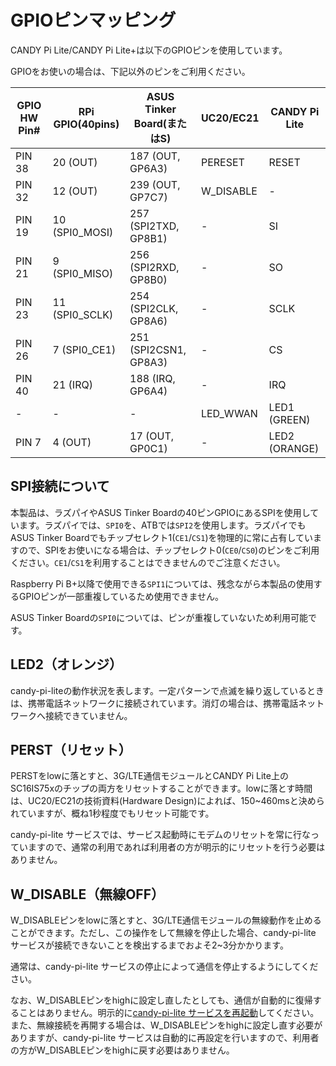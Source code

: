 <!-- toc -->

# GPIOピンマッピング

CANDY Pi Lite/CANDY Pi Lite+は以下のGPIOピンを使用しています。

GPIOをお使いの場合は、下記以外のピンをご利用ください。

| GPIO HW Pin#  | RPi GPIO(40pins) | ASUS Tinker Board(またはS)      |   UC20/EC21   | CANDY Pi Lite |
| ------------- | ---------------- | ---------------------- | ------------- | ------------- |
|     PIN 38    |  20 (OUT)        |  187 (OUT, GP6A3)      |    PERESET    |     RESET     |
|     PIN 32    |  12 (OUT)        |  239 (OUT, GP7C7)      |   W_DISABLE   |       -       |
|     PIN 19    |  10 (SPI0_MOSI)  |  257 (SPI2TXD, GP8B1)  |       -       |       SI      |
|     PIN 21    |   9 (SPI0_MISO)  |  256 (SPI2RXD, GP8B0)  |       -       |       SO      |
|     PIN 23    |  11 (SPI0_SCLK)  |  254 (SPI2CLK, GP8A6)  |       -       |      SCLK     |
|     PIN 26    |   7 (SPI0_CE1)   |  251 (SPI2CSN1, GP8A3) |       -       |       CS      |
|     PIN 40    |  21 (IRQ)        |  188 (IRQ, GP6A4)      |       -       |      IRQ      |
|       -       |       -          |           -            |   LED_WWAN    |  LED1 (GREEN) |
|     PIN  7    |   4 (OUT)        |  17 (OUT, GP0C1)       |       -       |  LED2 (ORANGE)|

## SPI接続について

本製品は、ラズパイやASUS Tinker Boardの40ピンGPIOにあるSPIを使用しています。ラズパイでは、`SPI0`を、ATBでは`SPI2`を使用します。ラズパイでもASUS Tinker Boardでもチップセレクト1(`CE1`/`CS1`)を物理的に常に占有していますので、SPIをお使いになる場合は、チップセレクト0(`CE0`/`CS0`)のピンをご利用ください。`CE1`/`CS1`を利用することはできませんのでご注意ください。

Raspberry Pi B+以降で使用できる`SPI1`については、残念ながら本製品の使用するGPIOピンが一部重複しているため使用できません。

ASUS Tinker Boardの`SPI0`については、ピンが重複していないため利用可能です。

## LED2（オレンジ）

candy-pi-liteの動作状況を表します。一定パターンで点滅を繰り返しているときは、携帯電話ネットワークに接続されています。消灯の場合は、携帯電話ネットワークへ接続できていません。

## PERST（リセット）

PERSTをlowに落とすと、3G/LTE通信モジュールとCANDY Pi Lite上のSC16IS75xのチップの両方をリセットすることができます。lowに落とす時間は、UC20/EC21の技術資料(Hardware Design)によれば、150~460msと決められていますが、概ね1秒程度でもリセット可能です。

candy-pi-lite サービスでは、サービス起動時にモデムのリセットを常に行なっていますので、通常の利用であれば利用者の方が明示的にリセットを行う必要はありません。

## W_DISABLE（無線OFF）

W_DISABLEピンをlowに落とすと、3G/LTE通信モジュールの無線動作を止めることができます。ただし、この操作をして無線を停止した場合、candy-pi-lite サービスが接続できないことを検出するまでおよそ2~3分かかります。

通常は、candy-pi-lite サービスの停止によって通信を停止するようにしてください。

なお、W_DISABLEピンをhighに設定し直したとしても、通信が自動的に復帰することはありません。明示的に[candy-pi-lite サービスを再起動](/service/restart.md)してください。また、無線接続を再開する場合は、W_DISABLEピンをhighに設定し直す必要がありますが、candy-pi-lite サービスは自動的に再設定を行いますので、利用者の方がW_DISABLEピンをhighに戻す必要はありません。
